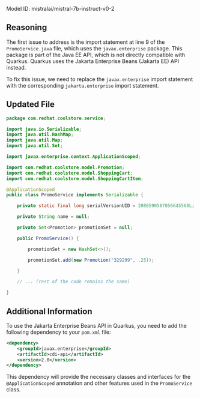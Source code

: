 Model ID: mistralai/mistral-7b-instruct-v0-2

## Reasoning

The first issue to address is the import statement at line 9 of the `PromoService.java` file, which uses the `javax.enterprise` package. This package is part of the Java EE API, which is not directly compatible with Quarkus. Quarkus uses the Jakarta Enterprise Beans (Jakarta EE) API instead.

To fix this issue, we need to replace the `javax.enterprise` import statement with the corresponding `jakarta.enterprise` import statement.

## Updated File

```java
package com.redhat.coolstore.service;

import java.io.Serializable;
import java.util.HashMap;
import java.util.Map;
import java.util.Set;

import javax.enterprise.context.ApplicationScoped;

import com.redhat.coolstore.model.Promotion;
import com.redhat.coolstore.model.ShoppingCart;
import com.redhat.coolstore.model.ShoppingCartItem;

@ApplicationScoped
public class PromoService implements Serializable {

    private static final long serialVersionUID = 2088590587856645568L;

    private String name = null;

    private Set<Promotion> promotionSet = null;

    public PromoService() {

        promotionSet = new HashSet<>();

        promotionSet.add(new Promotion("329299", .25));

    }

    // ... (rest of the code remains the same)

}

```

## Additional Information

To use the Jakarta Enterprise Beans API in Quarkus, you need to add the following dependency to your `pom.xml` file:

```xml
<dependency>
    <groupId>javax.enterprise</groupId>
    <artifactId>cdi-api</artifactId>
    <version>2.0</version>
</dependency>
```

This dependency will provide the necessary classes and interfaces for the `@ApplicationScoped` annotation and other features used in the `PromoService` class.